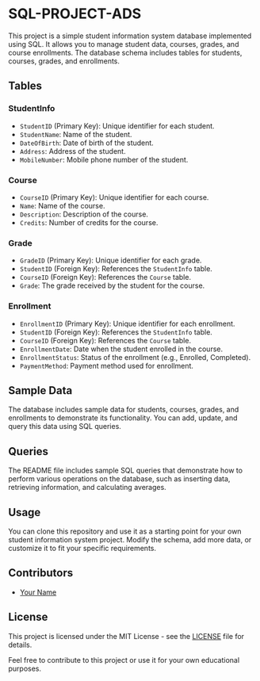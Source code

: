 # SQL-PROJECT-ADS
This project is a simple student information system database implemented using SQL. It allows you to manage student data, courses, grades, and course enrollments. The database schema includes tables for students, courses, grades, and enrollments.

## Tables

### StudentInfo

- `StudentID` (Primary Key): Unique identifier for each student.
- `StudentName`: Name of the student.
- `DateOfBirth`: Date of birth of the student.
- `Address`: Address of the student.
- `MobileNumber`: Mobile phone number of the student.

### Course

- `CourseID` (Primary Key): Unique identifier for each course.
- `Name`: Name of the course.
- `Description`: Description of the course.
- `Credits`: Number of credits for the course.

### Grade

- `GradeID` (Primary Key): Unique identifier for each grade.
- `StudentID` (Foreign Key): References the `StudentInfo` table.
- `CourseID` (Foreign Key): References the `Course` table.
- `Grade`: The grade received by the student for the course.

### Enrollment

- `EnrollmentID` (Primary Key): Unique identifier for each enrollment.
- `StudentID` (Foreign Key): References the `StudentInfo` table.
- `CourseID` (Foreign Key): References the `Course` table.
- `EnrollmentDate`: Date when the student enrolled in the course.
- `EnrollmentStatus`: Status of the enrollment (e.g., Enrolled, Completed).
- `PaymentMethod`: Payment method used for enrollment.

## Sample Data

The database includes sample data for students, courses, grades, and enrollments to demonstrate its functionality. You can add, update, and query this data using SQL queries.

## Queries

The README file includes sample SQL queries that demonstrate how to perform various operations on the database, such as inserting data, retrieving information, and calculating averages.

## Usage

You can clone this repository and use it as a starting point for your own student information system project. Modify the schema, add more data, or customize it to fit your specific requirements.

## Contributors

- [Your Name](https://github.com/yourusername)

## License

This project is licensed under the MIT License - see the [LICENSE](LICENSE) file for details.

Feel free to contribute to this project or use it for your own educational purposes.

